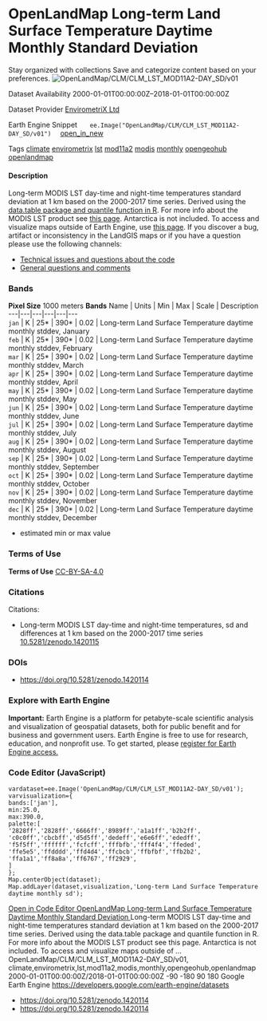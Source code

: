  
#  OpenLandMap Long-term Land Surface Temperature Daytime Monthly Standard Deviation 
Stay organized with collections  Save and categorize content based on your preferences. 
![OpenLandMap/CLM/CLM_LST_MOD11A2-DAY_SD/v01](https://developers.google.com/earth-engine/datasets/images/OpenLandMap/OpenLandMap_CLM_CLM_LST_MOD11A2-DAY_SD_v01_sample.png) 

Dataset Availability
    2000-01-01T00:00:00Z–2018-01-01T00:00:00Z 

Dataset Provider
     [ EnvirometriX Ltd ](https://doi.org/10.5281/zenodo.1420114) 

Earth Engine Snippet
     `    ee.Image("OpenLandMap/CLM/CLM_LST_MOD11A2-DAY_SD/v01")   ` [ open_in_new ](https://code.earthengine.google.com/?scriptPath=Examples:Datasets/OpenLandMap/OpenLandMap_CLM_CLM_LST_MOD11A2-DAY_SD_v01) 

Tags
     [climate](https://developers.google.com/earth-engine/datasets/tags/climate) [envirometrix](https://developers.google.com/earth-engine/datasets/tags/envirometrix) [lst](https://developers.google.com/earth-engine/datasets/tags/lst) [mod11a2](https://developers.google.com/earth-engine/datasets/tags/mod11a2) [modis](https://developers.google.com/earth-engine/datasets/tags/modis) [monthly](https://developers.google.com/earth-engine/datasets/tags/monthly) [opengeohub](https://developers.google.com/earth-engine/datasets/tags/opengeohub) [openlandmap](https://developers.google.com/earth-engine/datasets/tags/openlandmap)
#### Description
Long-term MODIS LST day-time and night-time temperatures standard deviation at 1 km based on the 2000-2017 time series.
Derived using the [data.table package and quantile function in R](https://gitlab.com/openlandmap/global-layers/tree/master/input_layers/MOD11A2). For more info about the MODIS LST product see [this page](https://lpdaac.usgs.gov/products/mod11a2v006/). Antarctica is not included.
To access and visualize maps outside of Earth Engine, use [this page](https://opengeohub.org/about-openlandmap).
If you discover a bug, artifact or inconsistency in the LandGIS maps or if you have a question please use the following channels:
  * [Technical issues and questions about the code](https://gitlab.com/openlandmap/global-layers/issues)
  * [General questions and comments](https://disqus.com/home/forums/landgis/)


### Bands
**Pixel Size** 1000 meters 
**Bands**
Name | Units | Min | Max | Scale | Description  
---|---|---|---|---|---  
`jan` | K |  25*  |  390*  | 0.02 | Long-term Land Surface Temperature daytime monthly stddev, January  
`feb` | K |  25*  |  390*  | 0.02 | Long-term Land Surface Temperature daytime monthly stddev, February  
`mar` | K |  25*  |  390*  | 0.02 | Long-term Land Surface Temperature daytime monthly stddev, March  
`apr` | K |  25*  |  390*  | 0.02 | Long-term Land Surface Temperature daytime monthly stddev, April  
`may` | K |  25*  |  390*  | 0.02 | Long-term Land Surface Temperature daytime monthly stddev, May  
`jun` | K |  25*  |  390*  | 0.02 | Long-term Land Surface Temperature daytime monthly stddev, June  
`jul` | K |  25*  |  390*  | 0.02 | Long-term Land Surface Temperature daytime monthly stddev, July  
`aug` | K |  25*  |  390*  | 0.02 | Long-term Land Surface Temperature daytime monthly stddev, August  
`sep` | K |  25*  |  390*  | 0.02 | Long-term Land Surface Temperature daytime monthly stddev, September  
`oct` | K |  25*  |  390*  | 0.02 | Long-term Land Surface Temperature daytime monthly stddev, October  
`nov` | K |  25*  |  390*  | 0.02 | Long-term Land Surface Temperature daytime monthly stddev, November  
`dec` | K |  25*  |  390*  | 0.02 | Long-term Land Surface Temperature daytime monthly stddev, December  
* estimated min or max value 
### Terms of Use
**Terms of Use**
[CC-BY-SA-4.0](https://spdx.org/licenses/CC-BY-SA-4.0.html)
### Citations
Citations:
  * Long-term MODIS LST day-time and night-time temperatures, sd and differences at 1 km based on the 2000-2017 time series [10.5281/zenodo.1420115](https://doi.org/10.5281/zenodo.1420114)


### DOIs
  * [ https://doi.org/10.5281/zenodo.1420114 ](https://doi.org/10.5281/zenodo.1420114)


### Explore with Earth Engine
**Important:** Earth Engine is a platform for petabyte-scale scientific analysis and visualization of geospatial datasets, both for public benefit and for business and government users. Earth Engine is free to use for research, education, and nonprofit use. To get started, please [register for Earth Engine access.](https://console.cloud.google.com/earth-engine)
### Code Editor (JavaScript)
```
vardataset=ee.Image('OpenLandMap/CLM/CLM_LST_MOD11A2-DAY_SD/v01');
varvisualization={
bands:['jan'],
min:25.0,
max:390.0,
palette:[
'2828ff','2828ff','6666ff','8989ff','a1a1ff','b2b2ff',
'c0c0ff','cbcbff','d5d5ff','dedeff','e6e6ff','ededff',
'f5f5ff','ffffff','fcfcff','fffbfb','fff4f4','ffeded',
'ffe5e5','ffdddd','ffd4d4','ffcbcb','ffbfbf','ffb2b2',
'ffa1a1','ff8a8a','ff6767','ff2929',
]
};
Map.centerObject(dataset);
Map.addLayer(dataset,visualization,'Long-term Land Surface Temperature daytime monthly sd');
```
[ Open in Code Editor ](https://code.earthengine.google.com/?scriptPath=Examples:Datasets/OpenLandMap/OpenLandMap_CLM_CLM_LST_MOD11A2-DAY_SD_v01)
[ OpenLandMap Long-term Land Surface Temperature Daytime Monthly Standard Deviation ](https://developers.google.com/earth-engine/datasets/catalog/OpenLandMap_CLM_CLM_LST_MOD11A2-DAY_SD_v01)
Long-term MODIS LST day-time and night-time temperatures standard deviation at 1 km based on the 2000-2017 time series. Derived using the data.table package and quantile function in R. For more info about the MODIS LST product see this page. Antarctica is not included. To access and visualize maps outside of …
OpenLandMap/CLM/CLM_LST_MOD11A2-DAY_SD/v01, climate,envirometrix,lst,mod11a2,modis,monthly,opengeohub,openlandmap 
2000-01-01T00:00:00Z/2018-01-01T00:00:00Z
-90 -180 90 180 
Google Earth Engine
https://developers.google.com/earth-engine/datasets
  * [ https://doi.org/10.5281/zenodo.1420114 ](https://doi.org/https://doi.org/10.5281/zenodo.1420114)
  * [ https://doi.org/10.5281/zenodo.1420114 ](https://doi.org/https://developers.google.com/earth-engine/datasets/catalog/OpenLandMap_CLM_CLM_LST_MOD11A2-DAY_SD_v01)


